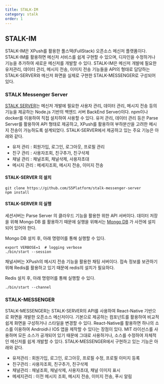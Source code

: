 ```yaml
---
title: STALK-IM
category: stalk
order: 1
---
```


## STALK-IM

STALK-IM은 XPush를 활용한 풀스택(FullStack) 오픈소스 메신저 플랫폼이다. STALK-IM를 활용하면 메신저 서비스를 쉽게 구현할 수 있으며, 디자인을 수정하거나 기능을 추가하여 새로운 메신저를 개발할 수 있다. STALK-IM은 메신저 개발에 필요한 유저관리, 데이터 관리, 메시지 전송, 이미지 전송 기능들을 API의 형태로 담당하는 STALK-SERVER와 메신저 화면을 실제로 구현한 STALK-MESSENGER로 구성되어 있다.

###	STALK Messenger Server
[STALK SERVER](https://github.com/S5Platform/stalk-messenger-server)는 메신저 개발에 필요한 사용자 관리, 데이터 관리, 메시지 전송 등의 기능을 제공하는 Node.js 기반의 백엔드 서버 BackEnd Server)이다. npm이나 docker를 이용하여 직접 설치하여 사용할 수 있다. 유저 관리, 데이터 관리 등은 Parse Server를 활용하여 API 형태로 제공하고, XPush를 활용하여 부하분산을 고려한 메시지 전송이 가능하도록 설계되었다. STALK-SERVER에서 제공하고 있는 주요 기능은 아래와 같다.

-	유저 관리 : 회원가입, 로그인, 로그아웃, 프로필 관리
-	친구 관리 : 사용자조회, 친구추가, 친구삭제
-	채널 관리 : 채널조회, 채널삭제, 사용자초대
-	메시지 관리 : 메세지조회, 메시지 전송, 이미지 전송

#### STALK-SERVER 의 설치

```
git clone https://github.com/S5Platform/stalk-messenger-server
npm install
```

#### STALK-SERVER 의 실행

세션서버는 Parse Server 의 클라우드 기능을 활용한 위한 API 서버이다. 
데이터 저장을 위해 Mongo DB 를 활용하기 때문에
실행을 위해서는 [Mongo DB](https://www.mongodb.com/) 가 사전에 설치되어 있어야 한다.

Mongo DB 설치 후, 아래 명령어를 통해 실행할 수 있다.

```
export VERBOSE=1  # logging verbose
./bin/start --session
```

채널서버는 XPush의 메시지 전송 기능을 활용한 채팅 서버이다.
접속 정보를 보관하기 위해 Redis를 활용하고 있기 때문에 redis의 설치가 필요하다.

Redis 설치 후, 아래 명령어를 통해 실행할 수 있다.

```
./bin/start --channel
```


### STALK-MESSENGER

STALK-MESSENGER는 STALK-SERVER의 API를 사용하여 React-Native 기반으로 화면을 개발한 오픈소스 메신저이다. 기본으로 제공하는 컴포넌트를 활용하여 비교적 쉽게 화면을 구성하거나 스타일을 변경할 수 있다. React-Native를 활용하면 하나의 소스를 이용하여 Android나 IOS 앱을 제작할 수 있다는 장점이 있다. MIT 라이선스를 사용하며 모든 소스가 공개되어 있기 때문에 그대로 사용하거나, 소스를 수정하여 자체적인 메신저를 쉽게 개발할 수 있다. STALK-MESSENGER에서 구현하고 있는 기능은 아래와 같다.

-	유저관리 : 회원가입, 로그인, 로그아웃, 프로필 수정, 프로필 이미지 등록
-	친구관리 : 사용자조회, 친구추가, 친구삭제
-	채널관리 : 채널조회, 채널삭제, 사용자초대, 채널 이미지 표시
-	메세지관리 : 이전 메시지 조회, 메시지 전송, 이미지 전송, 푸시 알림
